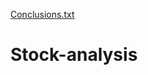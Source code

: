 [Conclusions.txt](https://github.com/johnrobertsonaustin/Stock-analysis/files/7110504/Conclusions.txt)
# Stock-analysis
